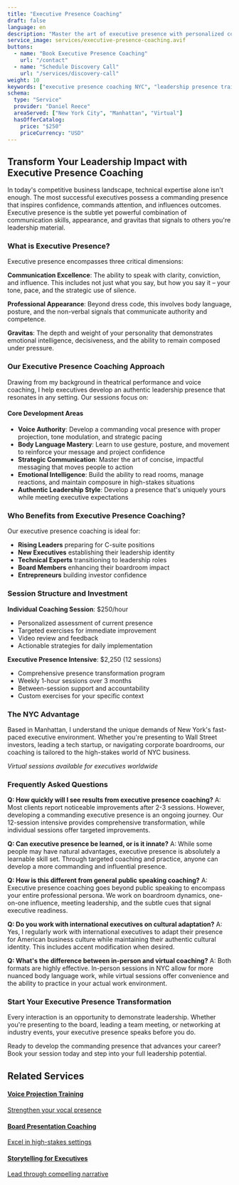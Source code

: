 ```yaml
---
title: "Executive Presence Coaching"
draft: false
language: en
description: "Master the art of executive presence with personalized coaching. Build commanding presence, gravitas, and influence that inspires confidence in any boardroom or leadership setting."
service_image: services/executive-presence-coaching.avif
buttons:
  - name: "Book Executive Presence Coaching"
    url: "/contact"
  - name: "Schedule Discovery Call"
    url: "/services/discovery-call"
weight: 10
keywords: ["executive presence coaching NYC", "leadership presence training", "executive gravitas coaching", "boardroom presence", "C-suite communication coaching"]
schema:
  type: "Service"
  provider: "Daniel Reece"
  areaServed: ["New York City", "Manhattan", "Virtual"]
  hasOfferCatalog:
    price: "$250"
    priceCurrency: "USD"
---
```


## Transform Your Leadership Impact with Executive Presence Coaching

In today's competitive business landscape, technical expertise alone isn't enough. The most successful executives possess a commanding presence that inspires confidence, commands attention, and influences outcomes. Executive presence is the subtle yet powerful combination of communication skills, appearance, and gravitas that signals to others you're leadership material.

### What is Executive Presence?

Executive presence encompasses three critical dimensions:

**Communication Excellence**: The ability to speak with clarity, conviction, and influence. This includes not just what you say, but how you say it – your tone, pace, and the strategic use of silence.

**Professional Appearance**: Beyond dress code, this involves body language, posture, and the non-verbal signals that communicate authority and competence.

**Gravitas**: The depth and weight of your personality that demonstrates emotional intelligence, decisiveness, and the ability to remain composed under pressure.

### Our Executive Presence Coaching Approach

Drawing from my background in theatrical performance and voice coaching, I help executives develop an authentic leadership presence that resonates in any setting. Our sessions focus on:

<div class="bg-gray-50 p-6 rounded-lg my-8">
  <h4 class="text-xl font-bold mb-4">Core Development Areas</h4>
  <ul class="space-y-3">
    <li><strong>Voice Authority</strong>: Develop a commanding vocal presence with proper projection, tone modulation, and strategic pacing</li>
    <li><strong>Body Language Mastery</strong>: Learn to use gesture, posture, and movement to reinforce your message and project confidence</li>
    <li><strong>Strategic Communication</strong>: Master the art of concise, impactful messaging that moves people to action</li>
    <li><strong>Emotional Intelligence</strong>: Build the ability to read rooms, manage reactions, and maintain composure in high-stakes situations</li>
    <li><strong>Authentic Leadership Style</strong>: Develop a presence that's uniquely yours while meeting executive expectations</li>
  </ul>
</div>

### Who Benefits from Executive Presence Coaching?

Our executive presence coaching is ideal for:

- **Rising Leaders** preparing for C-suite positions
- **New Executives** establishing their leadership identity
- **Technical Experts** transitioning to leadership roles
- **Board Members** enhancing their boardroom impact
- **Entrepreneurs** building investor confidence

### Session Structure and Investment

**Individual Coaching Session**: $250/hour
- Personalized assessment of current presence
- Targeted exercises for immediate improvement
- Video review and feedback
- Actionable strategies for daily implementation

**Executive Presence Intensive**: $2,250 (12 sessions)
- Comprehensive presence transformation program
- Weekly 1-hour sessions over 3 months
- Between-session support and accountability
- Custom exercises for your specific context

### The NYC Advantage

Based in Manhattan, I understand the unique demands of New York's fast-paced executive environment. Whether you're presenting to Wall Street investors, leading a tech startup, or navigating corporate boardrooms, our coaching is tailored to the high-stakes world of NYC business.

*Virtual sessions available for executives worldwide*

### Frequently Asked Questions

**Q: How quickly will I see results from executive presence coaching?**
A: Most clients report noticeable improvements after 2-3 sessions. However, developing a commanding executive presence is an ongoing journey. Our 12-session intensive provides comprehensive transformation, while individual sessions offer targeted improvements.

**Q: Can executive presence be learned, or is it innate?**
A: While some people may have natural advantages, executive presence is absolutely a learnable skill set. Through targeted coaching and practice, anyone can develop a more commanding and influential presence.

**Q: How is this different from general public speaking coaching?**
A: Executive presence coaching goes beyond public speaking to encompass your entire professional persona. We work on boardroom dynamics, one-on-one influence, meeting leadership, and the subtle cues that signal executive readiness.

**Q: Do you work with international executives on cultural adaptation?**
A: Yes, I regularly work with international executives to adapt their presence for American business culture while maintaining their authentic cultural identity. This includes accent modification when desired.

**Q: What's the difference between in-person and virtual coaching?**
A: Both formats are highly effective. In-person sessions in NYC allow for more nuanced body language work, while virtual sessions offer convenience and the ability to practice in your actual work environment.

### Start Your Executive Presence Transformation

Every interaction is an opportunity to demonstrate leadership. Whether you're presenting to the board, leading a team meeting, or networking at industry events, your executive presence speaks before you do.

Ready to develop the commanding presence that advances your career? Book your session today and step into your full leadership potential.

## Related Services

<div class="grid md:grid-cols-3 gap-4 mt-12">
  <a href="/services/voice-projection-training/" class="block p-4 bg-gray-50 rounded-lg hover:bg-gray-100 transition-colors">
    <h4 class="font-semibold mb-2">Voice Projection Training</h4>
    <p class="text-sm text-gray-600">Strengthen your vocal presence</p>
  </a>
  
  <a href="/services/board-presentation-coaching/" class="block p-4 bg-gray-50 rounded-lg hover:bg-gray-100 transition-colors">
    <h4 class="font-semibold mb-2">Board Presentation Coaching</h4>
    <p class="text-sm text-gray-600">Excel in high-stakes settings</p>
  </a>
  
  <a href="/services/storytelling-for-executives/" class="block p-4 bg-gray-50 rounded-lg hover:bg-gray-100 transition-colors">
    <h4 class="font-semibold mb-2">Storytelling for Executives</h4>
    <p class="text-sm text-gray-600">Lead through compelling narrative</p>
  </a>
</div>